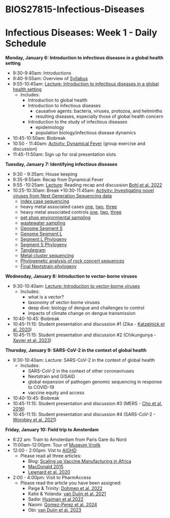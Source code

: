 # BIOS27815-Infectious-Diseases

# Infectious Diseases: Week 1 - Daily Schedule

**Monday, January 6:  Introduction to infectious diseases in a global health setting**

* 9:30-9:40am: Introductions 
* 9:40-9:55am: Overview of [Syllabus](https://github.com/brooklabteam/BIOS27815-Infectious-Diseases/blob/main/course-info/Syllabus-Infectious-Diseases.pdf)
* 9:55-10:45am: [Lecture: Introduction to infectious diseases in a global health setting](https://github.com/brooklabteam/BIOS27815-Infectious-Diseases/blob/main/lectures/IntroIDGlobalhealth.pdf)
  * Includes:
      * Introduction to global health
      * Introduction to infectious diseases
        * causative agents: bacteria, viruses, protozoa, and helminths
        * resulting diseases, especially those of global health concern
      * Introduction to the study of infectious diseases
        * epidemiology
        * population biology/infectious disease dynamics
* 10:45-10:50am: Biobreak
* 10:50 - 11:40am: [Activity: Dynamical Fever](https://github.com/brooklabteam/BIOS27815-Infectious-Diseases/blob/main/activities/Dynamical_Fever/Dynamical_Fever_Download.zip) (group exercise and discussion)
* 11:45-11:50am: Sign up for oral presentation slots



**Tuesday, January 7:  Identifying infectious diseases**

* 9:30 - 9:35am: House keeping
* 9:35-9:55am: Recap from Dynamical Fever
* 9:55 -10:25am: [Lecture](https://github.com/brooklabteam/BIOS27815-Infectious-Diseases/blob/main/lectures/RecapBohl2022.pdf): Reading recap and discussion [Bohl et al. 2022](https://github.com/brooklabteam/BIOS27815-Infectious-Diseases/blob/main/readings/Bohl%20et%20al%202022_mNGS%20and%20viral%20discovery%20in%20a%20low%20resource%20setting.pdf)
* 10:25-10:30am: Break
*10:30-11:45am: [Activity: Investigating novel viruses from Next Generation Sequencing data](https://github.com/brooklabteam/BIOS27815-Infectious-Diseases/blob/main/activities/NGS-Outbreak-Investigation.pdf)
  * [index case sequencing](https://artic-network.github.io/artic-live/gc/index_case_title.html)
  * heavy metal associated cases [one](https://artic-network.github.io/artic-live/gc/case_2_title.html), [two](https://artic-network.github.io/artic-live/gc/case_3_title.html), [three](https://artic-network.github.io/artic-live/gc/case_4_title.html)
  * heavy metal associated controls [one](https://artic-network.github.io/artic-live/gc/control_1_title.html), [two](https://artic-network.github.io/artic-live/gc/control_2_title.html), [three](https://artic-network.github.io/artic-live/gc/control_3_title.html)
  * [pet shop environmental sampling](https://artic-network.github.io/artic-live/gc/pet_shop_env_title.html)
  * [wastewater sampling](https://artic-network.github.io/artic-live/gc/wastewater_seq_title.html)
  * [Genome Segment S](https://artic-network.github.io/artic-live/gc/segment_S.fasta.txt)
  * [Genome Segment L](https://artic-network.github.io/artic-live/gc/segment_L.fasta.txt)
  * [Segment L Phylogeny](https://nextstrain.org/community/emmahodcroft/GC/arenavirus/L)
  * [Segment S Phylogeny](https://nextstrain.org/community/emmahodcroft/GC/arenavirus/S)
  * [Tanglegram](https://nextstrain.org/community/emmahodcroft/GC/arenavirus/S:community/emmahodcroft/GC/arenavirus/L)
  * [Metal cluster sequencing](https://nextstrain.org/community/emmahodcroft/GC/HMFV/FC)
  * [Phylogenetic analysis of rock concert sequences](https://nextstrain.org/community/emmahodcroft/GC/HMFV/FC?p=grid)
  * [Final Nextstrain phylogeny](https://nextstrain.org/community/emmahodcroft/GC/HMFV/SC?p=grid)
  

**Wednesday, January 8:  Introduction to vector-borne viruses**

* 9:30-10:40am: [Lecture: Introduction to vector-borne viruses](https://github.com/brooklabteam/BIOS27815-Infectious-Diseases/blob/main/lectures/IntroVBD.pdf)
  * Includes:
      * what is a vector?
      * taxonomy of vector-borne viruses
      * deep dive: biology of dengue and challenges to control
      * impacts of climate change on dengue transmission
* 10:40-10:45: Biobreak
* 10:45-11:15: Student presentation and discussion #1 (Zika - [Katzelnick et al. 2020](https://github.com/brooklabteam/BIOS27815-Infectious-Diseases/blob/main/readings/Katzelnick_et_al_2020_Zika%20virus%20infection%20enhances%20future%20risk%20of%20severe%20dengue%20disease.pdf))
* 10:45-11:15: Student presentation and discussion #2 (Chikungunya - [Xavier et al. 2023](https://github.com/brooklabteam/BIOS27815-Infectious-Diseases/blob/main/readings/Xavier_et_al_2023_Increased%20interregional%20virus%20exchange%20and%20nucleotide%20diversity%20outline%20the%20expansion%20of%20chikungunya%20virus%20in%20Brazil.pdf))
      
**Thursday, January 9:  SARS-CoV-2 in the context of global health**

* 9:30-10:40am: Lecture: SARS-CoV-2 in the context of global health
  * Includes:
      * SARS-CoV-2 in the context of other coronaviruses
      * Nextstrain and GISAID
      * global expansion of pathogen genomic sequencing in response to COVID-19
      * vaccine equity and access
* 10:40-10:45: Biobreak
* 10:45-11:15: Student presentation and discussion #3 (MERS - [Cho et al. 2016](https://github.com/brooklabteam/BIOS27815-Infectious-Diseases/blob/main/readings/Cho_et_al_2016_MERS-CoV%20outbreak%20following%20a%20single%20patient%20exposure%20in%20an%20emergency%20room%20in%20South%20Korea.pdf))
* 10:45-11:15: Student presentation and discussion #4 (SARS-CoV-2 - [Worobey et al. 2021](https://github.com/brooklabteam/BIOS27815-Infectious-Diseases/blob/main/readings/Worobey_et_al_2022_Huanan%20Seafood%20Market%20at%20the%20epicenter%20of%20the%20COVID-19%20pandemic.pdf))
      
**Friday, January 10:  Field trip to Amsterdam**

* 6:22 am: Train to Amsterdam from Paris Gare du Nord
* 11:00am-12:00pm: Tour of [Museum Vrolik](http://www.museumvrolik.nl/en/)
* 12:00 - 2:00pm: Vist to [AIGHD](https://www.aighd.org)
  * Please read all three articles:
    * Blog: [Scaling up Vaccine Manufacturing in Africa](https://healthgovernance.ideasoneurope.eu/2024/09/27/scaling-up-vaccine-manufacturing-in-africa-the-team-europe-initiative/)
    * [MacDonald 2015](https://github.com/brooklabteam/BIOS27815-Infectious-Diseases/blob/main/readings/MacDonald_2015_Vaccine%20hesitancy-Definition%2C%20scope%20and%20determinants.pdf)
    * [Lewnard et al. 2020](https://github.com/brooklabteam/BIOS27815-Infectious-Diseases/blob/main/readings/Lewnard_et_al_2020_Childhood%20vaccines%20and%20antibiotic%20use%20in%20low-%20and%20middle-income%20countries.pdf)
* 2:00 - 4:00pm: Visit to PharmAccess
  * Please read the article you have been assigned:
    * Paige & Trinity: [Dohmen et al. 2022](https://github.com/brooklabteam/BIOS27815-Infectious-Diseases/blob/main/readings/Dohmen%20et%20al%202022_Digital%20health%20exchange%20in%20Kenya.pdf)
    * Katie & Yolanda: [van Duijn et al. 2021](https://github.com/brooklabteam/BIOS27815-Infectious-Diseases/blob/main/readings/van_Duijn_et_al_2021_Connected%20diagnostics%20to%20improve%20malaria%20services%20in%20Kenya.pdf)
    * Sadie: [Husiman et al 2022](https://github.com/brooklabteam/BIOS27815-Infectious-Diseases/blob/main/readings/Huisman_et_al_2022_Digital%20Mobile%20Health%20Platform%20for%20LMICs.pdf)
    * Naomi: [Gomez-Perez et al. 2024](https://github.com/brooklabteam/BIOS27815-Infectious-Diseases/blob/main/readings/Gomez-Perez_et_al_2024_Preparing%20SSA%20healthcare%20for%20future%20outbreaks%20-%20insights%20from%20COVID-19.pdf)
    * Obi: [van Duijn et al. 2023](https://github.com/brooklabteam/BIOS27815-Infectious-Diseases/blob/main/readings/van_Duijn%20et%20al%202023_COVID-19%20response%20in%20Kenya.pdf)

    
      